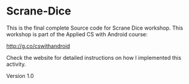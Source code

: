 # Scrane-Dice
This is the final complete Source code for Scrane Dice workshop. This workshop is part of the Applied CS with Android course:

http://g.co/cswithandroid

Check the website for detailed instructions on how I implemented this activity.

Version 1.0 

